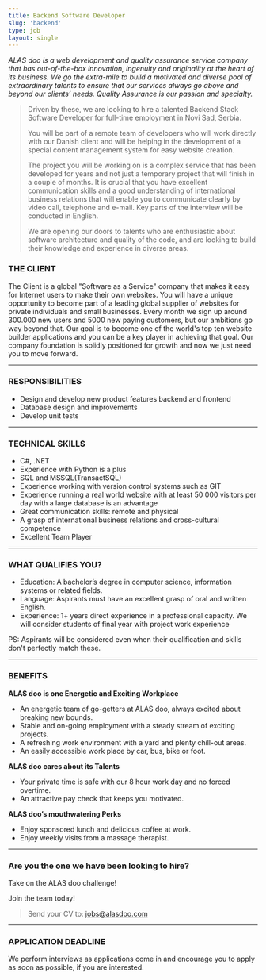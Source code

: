 ```yaml
---
title: Backend Software Developer
slug: 'backend'
type: job
layout: single
---
```


_ALAS doo is a web development and quality assurance service company that has out-of-the-box innovation, ingenuity and originality at the heart of its business. We go the extra-mile to build a motivated and diverse pool of extraordinary talents to ensure that our services always go above and beyond our clients’ needs. Quality Assurance is our passion and specialty._

> Driven by these, we are looking to hire a talented Backend Stack Software Developer for full-time employment in Novi Sad, Serbia.
>
> You will be part of a remote team of developers who will work directly with our Danish client and will be helping in the development of a special content management system for easy website creation.
>
> The project you will be working on is a complex service that has been developed for years and not just a temporary project that will finish in a couple of months. It is crucial that you have excellent communication skills and a good understanding of international business relations that will enable you to communicate clearly by video call, telephone and e-mail. Key parts of the interview will be conducted in English.
>
> We are opening our doors to talents who are enthusiastic about software architecture and quality of the code, and are looking to build their knowledge and experience in diverse areas.

### THE CLIENT

The Client is a global "Software as a Service" company that makes it easy for Internet users to make their own websites. You will have a unique opportunity to become part of a leading global supplier of websites for private individuals and small businesses. Every month we sign up around 300.000 new users and 5000 new paying customers, but our ambitions go way beyond that. Our goal is to become one of the world's top ten website builder applications and you can be a key player in achieving that goal. Our company foundation is solidly positioned for growth and now we just need you to move forward.

---

### RESPONSIBILITIES

- Design and develop new product features backend and frontend
- Database design and improvements
- Develop unit tests

---

### TECHNICAL SKILLS

- C#, .NET
- Experience with Python is a plus
- SQL and MSSQL(TransactSQL)
- Experience working with version control systems such as GIT
- Experience running a real world website with at least 50 000 visitors per day with a large database is an advantage
- Great communication skills: remote and physical
- A grasp of international business relations and cross-cultural competence
- Excellent Team Player

---

### WHAT QUALIFIES YOU?

- Education: A bachelor’s degree in computer science, information systems or related fields.
- Language: Aspirants must have an excellent grasp of oral and written English.
- Experience: 1+ years direct experience in a professional capacity. We will consider students of final year with project work experience

PS: Aspirants will be considered even when their qualification and skills don't perfectly match these. 

---

### BENEFITS

**ALAS doo is one Energetic and Exciting Workplace**

- An energetic team of go-getters at ALAS doo, always excited about breaking new bounds.
- Stable and on-going employment with a steady stream of exciting projects.
- A refreshing work environment with a yard and plenty chill-out areas.
- An easily accessible work place by car, bus, bike or foot.

**ALAS doo cares about its Talents**

- Your private time is safe with our 8 hour work day and no forced overtime.
- An attractive pay check that keeps you motivated.

**ALAS doo’s mouthwatering Perks**

- Enjoy sponsored lunch and delicious coffee at work.
- Enjoy weekly visits from a massage therapist.

---

### Are you the one we have been looking to hire?

Take on the ALAS doo challenge!

Join the team today!

> Send your CV to: <jobs@alasdoo.com>

---

### APPLICATION DEADLINE

We perform interviews as applications come in and encourage you to apply as soon as possible, if you are interested.
